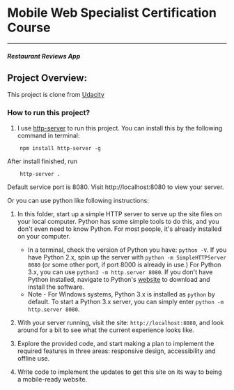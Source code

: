 # Mobile Web Specialist Certification Course
---
#### _Restaurant Reviews App_

## Project Overview: 
This project is clone from [Udacity](https://github.com/udacity/mws-restaurant-stage-1)


### How to run this project?
1. I use [http-server](https://www.npmjs.com/package/http-server) to run this project. You can install this by the following command in terminal:
```
    npm install http-server -g
```

After install finished, run 

```
    http-server .
```

Default service port is 8080.
Visit http://localhost:8080 to view your server.

Or you can use python like following instructions:
1. In this folder, start up a simple HTTP server to serve up the site files on your local computer. Python has some simple tools to do this, and you don't even need to know Python. For most people, it's already installed on your computer.

    * In a terminal, check the version of Python you have: `python -V`. If you have Python 2.x, spin up the server with `python -m SimpleHTTPServer 8080` (or some other port, if port 8000 is already in use.) For Python 3.x, you can use `python3 -m http.server 8080`. If you don't have Python installed, navigate to Python's [website](https://www.python.org/) to download and install the software.
   * Note -  For Windows systems, Python 3.x is installed as `python` by default. To start a Python 3.x server, you can simply enter `python -m http.server 8080`.
2. With your server running, visit the site: `http://localhost:8080`, and look around for a bit to see what the current experience looks like.
3. Explore the provided code, and start making a plan to implement the required features in three areas: responsive design, accessibility and offline use.
4. Write code to implement the updates to get this site on its way to being a mobile-ready website.

